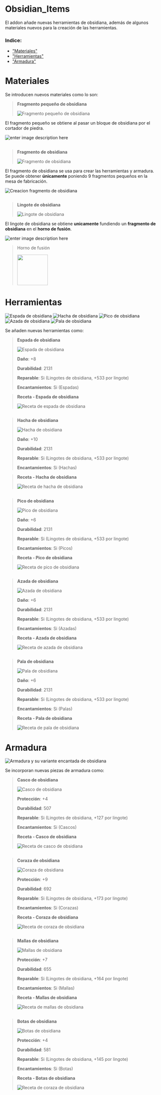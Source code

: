 ﻿# Obsidian_Items

El addon añade nuevas herramientas de obsidiana, además de algunos materiales nuevos para la creación de las herramientas.

### Indice:

 - ["Materiales"](#materiales)
 - ["Herramientas"](#herramientas)
 -  ["Armadura"](#armadura)

# Materiales

Se introducen nuevos materiales como lo son:

> **Fragmento pequeño de obsidiana**
>
>![Fragmento pequeño de obsidiana](https://github.com/jr0237/obsidian_items/raw/main/scr/images/items/obsidian_nugget.png)

El fragmento pequeño se obtiene al pasar un bloque de obsidiana por el cortador de piedra.

![enter image description here](https://github.com/jr0237/obsidian_items/raw/main/scr/images/capturas/stonecuuter2.png)
##
> **Fragmento de obsidiana**
>
> ![Fragmento de obsidiana](https://github.com/jr0237/obsidian_items/raw/main/scr/images/items/obsidian_scrap.PNG)

El fragmento de obsidiana se usa para crear las herramientas y armadura. Se puede obtener **únicamente** poniendo 9 fragmentos pequeños en la mesa de fabricación.

![Creacion fragmento de obsidiana](https://github.com/jr0237/obsidian_items/raw/main/scr/images/capturas/scrap.png)
 
 ##
 > **Lingote de obsidiana**
>
>![Lingote de obsidiana](https://github.com/jr0237/obsidian_items/raw/main/scr/images/items/obsidian_ingot.png)

El lingote de obsidiana se obtiene **unicamente** fundiendo un **fragmento de obsidiana** en el **horno de fusión**.

![enter image description here](https://github.com/jr0237/obsidian_items/raw/main/scr/images/capturas/blast_furnace2.png)

> Horno de fusión
>
> <img src="https://github.com/jr0237/obsidian_items/raw/main/scr/images/items/blast_furnace_gif_.gif" width="100">

# Herramientas
![Espada de obsidiana](https://github.com/jr0237/obsidian_items/raw/main/scr/images/items/obsidian_sword.png)
![Hacha de obsidiana](https://github.com/jr0237/obsidian_items/raw/main/scr/images/items/obsidian_axe.png)
![Pico de obsidiana](https://github.com/jr0237/obsidian_items/raw/main/scr/images/items/obsidian_pickaxe.png)
![Azada de obsidiana](https://github.com/jr0237/obsidian_items/raw/main/scr/images/items/obsidian_hoe.png)
![Pala de obsidiana](https://github.com/jr0237/obsidian_items/raw/main/scr/images/items/obsidian_shovel.png)

Se añaden nuevas herramientas como:

> **Espada de obsidiana**
>
>![Espada de obsidiana](https://github.com/jr0237/obsidian_items/raw/main/scr/images/items/obsidian_sword.png)
>
> **Daño**: +8
> 
> **Durabilidad**: 2131
> 
> **Reparable**: Si (Lingotes de obsidiana, +533 por lingote)
>
> **Encantamientos**: Si (Espadas)
>
>

>
>**Receta - Espada de obsidiana**
>
>![Receta de espada de obsidiana](https://github.com/jr0237/obsidian_items/raw/main/scr/images/capturas/recipes/cropped-images/crafting_table_sword.png)
##
> **Hacha de obsidiana**
>
>![Hacha de obsidiana](https://github.com/jr0237/obsidian_items/raw/main/scr/images/items/obsidian_axe.png)
> 
> **Daño**: +10
>
> **Durabilidad**: 2131
>
> **Reparable**: Si (Lingotes de obsidiana, +533 por lingote)
>
> **Encantamientos**: Si (Hachas)
>
>

>
>**Receta - Hacha de obsidiana**
>
>![Receta de hacha de obsidiana](https://github.com/jr0237/obsidian_items/raw/main/scr/images/capturas/recipes/cropped-images/crafting_table_axe.png)

##
> **Pico de obsidiana**
>
>![Pico de obsidiana](https://github.com/jr0237/obsidian_items/raw/main/scr/images/items/obsidian_pickaxe.png)
>
> **Daño**: +6
>
> **Durabilidad**: 2131
>
> **Reparable**: Si (Lingotes de obsidiana, +533 por lingote)
>
> **Encantamientos**: Si (Picos)
>
>

>
>**Receta - Pico de obsidiana**
>
>![Receta de pico de obsidiana](https://github.com/jr0237/obsidian_items/raw/main/scr/images/capturas/recipes/cropped-images/crafting_table_pickaxe.png)

##
> **Azada de obsidiana**
>
>![Azada de obsidiana](https://github.com/jr0237/obsidian_items/raw/main/scr/images/items/obsidian_hoe.png)
>
> **Daño**: +6
>
> **Durabilidad**: 2131
>
> **Reparable**: Si (Lingotes de obsidiana, +533 por lingote)
>
> **Encantamientos**: Si (Azadas)
>
>

>
>**Receta - Azada de obsidiana**
>
>![Receta de azada de obsidiana](https://github.com/jr0237/obsidian_items/raw/main/scr/images/capturas/recipes/cropped-images/crafting_table_hoe.png)
##
> **Pala de obsidiana**
>
>![Pala de obsidiana](https://github.com/jr0237/obsidian_items/raw/main/scr/images/items/obsidian_shovel.png)
>
> **Daño**: +6
>
> **Durabilidad**: 2131
>
> **Reparable**: Si (Lingotes de obsidiana, +533 por lingote)
>
> **Encantamientos**: Si (Palas)
>
>

>
>**Receta - Pala de obsidiana**
>
>![Receta de pala de obsidiana](https://github.com/jr0237/obsidian_items/raw/main/scr/images/capturas/recipes/cropped-images/crafting_table_shovel.png)
##
# Armadura
![Armadura y su variante encantada de obsidiana](https://github.com/jr0237/obsidian_items/raw/main/scr/images/capturas/armor.png)

Se incorporan nuevas piezas de armadura como:
> **Casco de obsidiana**
>
>![Casco de obsidiana](https://github.com/jr0237/obsidian_items/raw/main/scr/images/items/obsidian_helmet.png)
>
> **Protección**: +4
>
> **Durabilidad**: 507
>
> **Reparable**: Si (Lingotes de obsidiana, +127 por lingote)
>
> **Encantamientos**: Si (Cascos)
>
>

>
>**Receta - Casco de obsidiana**
>
>![Receta de casco de obsidiana](https://github.com/jr0237/obsidian_items/raw/main/scr/images/capturas/recipes/cropped-images/crafting_table_helmet.png)
##
> **Coraza de obsidiana**
>
>![Coraza de obsidiana](https://github.com/jr0237/obsidian_items/raw/main/scr/images/items/obsidian_chestplate.png)
>
> **Protección**: +9
>
> **Durabilidad**: 692
>
> **Reparable**: Si (Lingotes de obsidiana, +173 por lingote)
>
> **Encantamientos**: Si (Corazas)
>
>

>
>**Receta - Coraza de obsidiana**
>
>![Receta de coraza de obsidiana](https://github.com/jr0237/obsidian_items/raw/main/scr/images/capturas/recipes/cropped-images/crafting_table_chestplate.png)
##
> **Mallas de obsidiana**
>
>![Mallas de obsidiana](https://github.com/jr0237/obsidian_items/raw/main/scr/images/items/obsidian_leggings.png)
>
> **Protección**: +7
>
> **Durabilidad**: 655
>
> **Reparable**: Si (Lingotes de obsidiana, +164 por lingote)
>
> **Encantamientos**: Si (Mallas)
>
>

>
>**Receta - Mallas de obsidiana**
>
>![Receta de mallas de obsidiana](https://github.com/jr0237/obsidian_items/raw/main/scr/images/capturas/recipes/cropped-images/crafting_table_leggings.png)
##
> **Botas de obsidiana**
>
>![Botas de obsidiana](https://github.com/jr0237/obsidian_items/raw/main/scr/images/items/obsidian_boots.png)
>
> **Protección**: +4
>
> **Durabilidad**: 581
>
> **Reparable**: Si (Lingotes de obsidiana, +145 por lingote)
>
> **Encantamientos**: Si (Botas)
>
>
>

>**Receta - Botas de obsidiana**
>
>![Receta de coraza de obsidiana](https://github.com/jr0237/obsidian_items/raw/main/scr/images/capturas/recipes/cropped-images/crafting_table_boots.png)

